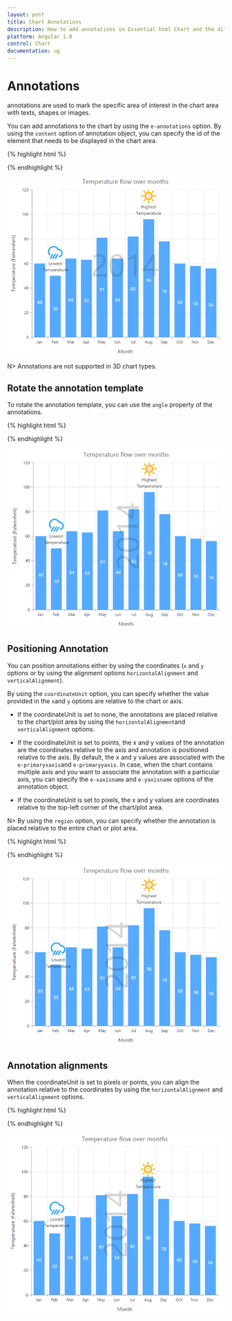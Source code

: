 ```yaml
---
layout: post
title: Chart Annotations 
description: How to add annotations in Essential html Chart and the different options available to customize its position. 
platform: Angular 1.0
control: Chart
documentation: ug
---
```


# Annotations

annotations are used to mark the specific area of interest in the chart area with texts, shapes or images. 

You can add annotations to the chart by using the `e-annotations` option. By using the `content` option of annotation object, you can specify the id of the element that needs to be displayed in the chart area.

{% highlight html %}

 <html xmlns="http://www.w3.org/1999/xhtml" lang="en" ng-app="ChartApp">
    <head>
        <title>Essential Studio for AngularJS: Chart</title>
        <!--CSS and Script file References -->
    </head>
    <body ng-controller="ChartCtrl">
        <div id= "watermark" style="font-size:100px; display:none">2014</div>
        <div id="container" ej-chart e-annotations="annotations" >
        </div>
        <script>
                angular.module('ChartApp', ['ejangular'])
                .controller('ChartCtrl', function ($scope) {
                  $scope.annotations=[{
                       //Add Annotation content here
	                   visible: true, content: "watermark", opacity: 0.2, region: "series" 
                       }];
                   });
        </script>
    </body>
</html>


{% endhighlight %}


![](Annotations_images/Annotations_img1.png)


N> Annotations are not supported in 3D chart types.

## Rotate the annotation template

To rotate the annotation template, you can use the `angle` property of the annotations. 

{% highlight html %}

<html xmlns="http://www.w3.org/1999/xhtml" lang="en" ng-app="ChartApp">
    <head>
        <title>Essential Studio for AngularJS: Chart</title>
        <!--CSS and Script file References -->
    </head>
    <body ng-controller="ChartCtrl">
        <div id= "watermark" style="font-size:100px; display:none">2014</div>
        <div id="container" ej-chart e-annotations="annotations" >
        </div>
        <script>
                angular.module('ChartApp', ['ejangular'])
                .controller('ChartCtrl', function ($scope) {
                  $scope.annotations=[{
                      visible: true, 
                      content: "watermark", 
                      //Rotate the Annotation template
                      angle: 270,
                     }];
                   });
        </script>
    </body>
</html>

{% endhighlight %}


![](Annotations_images/Annotations_img2.png)

## Positioning Annotation

You can position annotations either by using the coordinates (`x` and `y` options or by using the alignment options `horizontalAlignment` and `verticalAlignment`).

By using the `coordinateUnit` option, you can specify whether the value provided in the `x`and `y` options are relative to the chart or axis.

* If the coordinateUnit is set to none, the annotations are placed relative to the chart/plot area by using the `horizontalAlignment`and `verticalAlignment` options.

* If the coordinateUnit is set to points, the x and y values of the annotation are the coordinates relative to the axis and annotation is positioned relative to the axis. By default, the x and y values are associated with the `e-primaryxaxis`and `e-primaryyaxis`. In case, when the chart contains multiple axis and you want to associate the annotation with a particular axis, you can specify the `e-xaxisname` and `e-yaxisname` options of the annotation object.

* If the coordinateUnit is set to pixels, the x and y values are coordinates relative to the top-left corner of the chart/plot area.   

N> By using the `region` option, you can specify whether the annotation is placed relative to the entire chart or plot area.

{% highlight html %}

<html xmlns="http://www.w3.org/1999/xhtml" lang="en" ng-app="ChartApp">
    <head>
        <title>Essential Studio for AngularJS: Chart</title>
        <!--CSS and Script file References -->
    </head>
    <body ng-controller="ChartCtrl">
        <div id="container" ej-chart e-annotations="annotations" >
        </div>
        <script>
                angular.module('ChartApp', ['ejangular'])
                .controller('ChartCtrl', function ($scope) {
                  $scope.annotations=[{
                  visible: true, 
                  content: "lowtemp", 
                  //Change coordinateUnit type to pixels
                  coordinateUnit: "pixels",  x: 170, y: 350,   
                      //  ...
                     }];
                   });
        </script>
    </body>
</html>

{% endhighlight %}


![](Annotations_images/Annotations_img3.png)


## Annotation alignments

When the coordinateUnit is set to pixels or points, you can align the annotation relative to the coordinates by using the `horizontalAlignment` and `verticalAlignment` options. 

{% highlight html %}

<html xmlns="http://www.w3.org/1999/xhtml" lang="en" ng-app="ChartApp">
    <head>
        <title>Essential Studio for AngularJS: Chart</title>
        <!--CSS and Script file References -->
    </head>
    <body ng-controller="ChartCtrl">
        <div id="container" ej-chart e-annotations="annotations" >
        </div>
        <script>
                angular.module('ChartApp', ['ejangular'])
                .controller('ChartCtrl', function ($scope) {
                  $scope.annotations=[{
                     visible: true, 
                     content: "hightemp", 
                     //Change alignment of annotation template
                     verticalAlignment: "middle",
                     horizontalAlignment: "near",
                     margin: { right: 40 }      
                     }];
                   });
        </script>
    </body>
</html>


{% endhighlight %}


![](Annotations_images/Annotations_img4.png)
